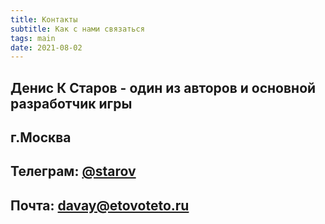 ```yaml
---
title: Контакты
subtitle: Как с нами связаться
tags: main
date: 2021-08-02
---
```


## Денис К Старов - один из авторов и основной разработчик игры
## г.Москва
## Телеграм: [@starov](https://t.me/starov)  
## Почта: [davay@etovoteto.ru](mailto:davay@etovoteto.ru) 